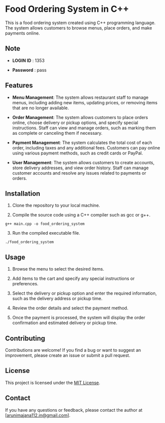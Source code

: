 # Food Ordering System in C++

This is a food ordering system created using C++ programming language. The system allows customers to browse menus, place orders, and make payments online.

## Note
- **LOGIN ID** : 1353

- **Password** : pass


## Features

- **Menu Management**: The system allows restaurant staff to manage menus, including adding new items, updating prices, or removing items that are no longer available.

- **Order Management**: The system allows customers to place orders online, choose delivery or pickup options, and specify special instructions. Staff can view and manage orders, such as marking them as complete or canceling them if necessary.

- **Payment Management**: The system calculates the total cost of each order, including taxes and any additional fees. Customers can pay online using various payment methods, such as credit cards or PayPal.

- **User Management**: The system allows customers to create accounts, store delivery addresses, and view order history. Staff can manage customer accounts and resolve any issues related to payments or orders.

## Installation

1. Clone the repository to your local machine.

2. Compile the source code using a C++ compiler such as gcc or g++.

```
g++ main.cpp -o food_ordering_system
```

3. Run the compiled executable file.

```
./food_ordering_system
```

## Usage

1. Browse the menu to select the desired items.

2. Add items to the cart and specify any special instructions or preferences.

3. Select the delivery or pickup option and enter the required information, such as the delivery address or pickup time.

4. Review the order details and select the payment method.

5. Once the payment is processed, the system will display the order confirmation and estimated delivery or pickup time.

## Contributing

Contributions are welcome! If you find a bug or want to suggest an improvement, please create an issue or submit a pull request.

## License

This project is licensed under the [MIT License](https://opensource.org/licenses/MIT).

## Contact

If you have any questions or feedback, please contact the author at [arunimajana112.in@gmail.com].

